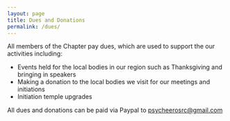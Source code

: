 ```yaml
---
layout: page
title: Dues and Donations
permalink: /dues/
---
```


All members of the Chapter pay dues, which are used to support the our activities including:

- Events held for the local bodies in our region such as Thanksgiving and bringing in speakers  
- Making a donation to the local bodies we visit for our meetings and initiations 
- Initiation temple upgrades  

All dues and donations can be paid via Paypal to <psycheerosrc@gmail.com>

